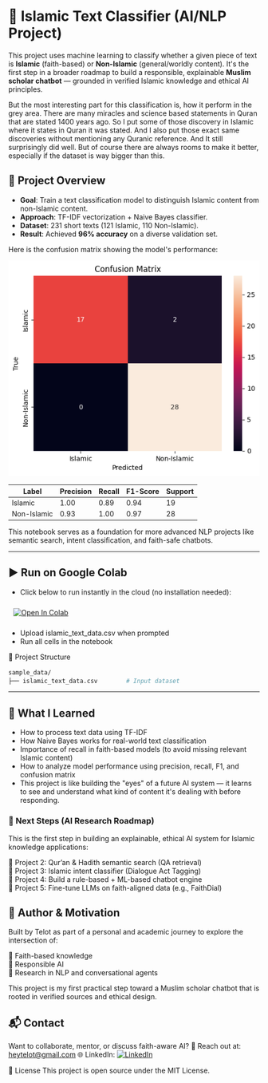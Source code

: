 # 🕌 Islamic Text Classifier (AI/NLP Project)

This project uses machine learning to classify whether a given piece of text is **Islamic** (faith-based) or **Non-Islamic** (general/worldly content). It's the first step in a broader roadmap to build a responsible, explainable **Muslim scholar chatbot** — grounded in verified Islamic knowledge and ethical AI principles.

But the most interesting part for this classification is, how it perform in the grey area. There are many miracles and science based statements in Quran that are stated 1400 years ago. So I put some of those discovery in Islamic where it states in Quran it was stated. And I also put those exact same discoveries without mentioning any Quranic reference. And It still surprisingly did well. But of course there are always rooms to make it better, especially if the dataset is way bigger than this.

## 📌 Project Overview

- **Goal**: Train a text classification model to distinguish Islamic content from non-Islamic content.
- **Approach**: TF-IDF vectorization + Naive Bayes classifier.
- **Dataset**: 231 short texts (121 Islamic, 110 Non-Islamic).
- **Result**: Achieved **96% accuracy** on a diverse validation set.

Here is the confusion matrix showing the model's performance:

![Confusion Matrix](confusion_matrix.png)

| Label         | Precision | Recall | F1-Score | Support  |
|---------------|-----------|--------|----------|----------|
| Islamic       | 1.00      | 0.89   | 0.94     | 19       |
| Non-Islamic   | 0.93      | 1.00   | 0.97     | 28       |

This notebook serves as a foundation for more advanced NLP projects like semantic search, intent classification, and faith-safe chatbots.

---

## ▶️ Run on Google Colab

- Click below to run instantly in the cloud (no installation needed):
<p align="left">
  <a href="https://colab.research.google.com/drive/1WSTnYBDUIw2wnAmedWeBwngHRGOz337z?usp=sharing">
    <img src="https://colab.research.google.com/assets/colab-badge.svg" alt="Open In Colab" style="width:180px; padding:10px"/>
  </a>
</p>

- Upload islamic_text_data.csv when prompted
- Run all cells in the notebook

📁 Project Structure

```bash
sample_data/
├── islamic_text_data.csv        # Input dataset
```

---

## 🧠 What I Learned

- How to process text data using TF-IDF
- How Naive Bayes works for real-world text classification
- Importance of recall in faith-based models (to avoid missing relevant Islamic content)
- How to analyze model performance using precision, recall, F1, and confusion matrix
- This project is like building the "eyes" of a future AI system — it learns to see and understand what kind of content it's dealing with before responding.

### 🧱 Next Steps (AI Research Roadmap)

This is the first step in building an explainable, ethical AI system for Islamic knowledge applications:

🔎 Project 2: Qur’an & Hadith semantic search (QA retrieval)  
🧠 Project 3: Islamic intent classifier (Dialogue Act Tagging)  
🧩 Project 4: Build a rule-based + ML-based chatbot engine  
🤖 Project 5: Fine-tune LLMs on faith-aligned data (e.g., FaithDial)  

## 🤝 Author & Motivation
Built by Telot as part of a personal and academic journey to explore the intersection of:

📜 Faith-based knowledge  
🧠 Responsible AI  
🧪 Research in NLP and conversational agents  

This project is my first practical step toward a Muslim scholar chatbot that is rooted in verified sources and ethical design.

## 📬 Contact

Want to collaborate, mentor, or discuss faith-aware AI?
📧 Reach out at: heytelot@gmail.com
🌐 LinkedIn: 
<a href="https://www.linkedin.com/in/mosfaiulalam/">
  <img src="https://img.shields.io/badge/Connect%20on%20LinkedIn-Mosfaiul%20Alam-blue?style=for-the-badge&logo=linkedin" alt="LinkedIn" width="250"/>
</a>

🪪 License
This project is open source under the MIT License.
